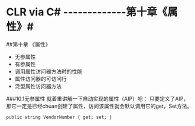 ﻿CLR via C#   -------------第十章《属性》#
========================================
##第十章                《属性》

 - 无参属性
 - 有参属性
 - 调用属性访问器方法时的性能
 - 属性访问器的可访问行
 - 泛型属性访问器方法


###10.1无参属性
就着重讲解一下自动实现的属性（AIP）吧：
只要定义了AIP，那它一定是已经chuan创建了属性，访问该属性就会默认调用它的get，Set方法。
```
public string VendorNumber { get; set; }
```

